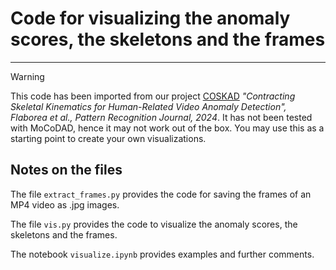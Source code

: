 # Code for visualizing the anomaly scores, the skeletons and the frames
---

> [!WARNING]
> This code has been imported from our project [COSKAD](https://github.com/aleflabo/COSKAD) *"Contracting Skeletal Kinematics for Human-Related Video Anomaly Detection", Flaborea et al., Pattern Recognition Journal, 2024*.
> It has not been tested with MoCoDAD, hence it may not work out of the box. You may use this as a starting point to create your own visualizations.

## Notes on the files

The file `extract_frames.py` provides the code for saving the frames of an MP4 video as .jpg images.

The file `vis.py` provides the code to visualize the anomaly scores, the skeletons and the frames.

The notebook `visualize.ipynb` provides examples and further comments.